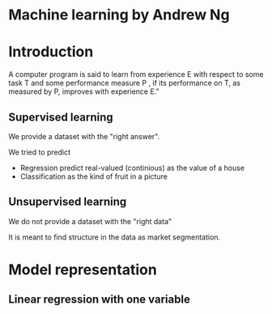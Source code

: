 # Machine learning by Andrew Ng 

# Introduction
A computer program is said to learn from experience E with respect to some task T and some performance measure P , if its performance on T, 
as measured by P, improves with experience E." 

## Supervised learning 
We provide a dataset with the "right answer".

We tried to predict 
- Regression predict real-valued (continious) as the value of a house
- Classification as the kind of fruit in a picture

## Unsupervised learning
We do not provide a dataset with the "right data"

It is meant to find structure in the data as market segmentation.

# Model representation

## Linear regression with one variable

